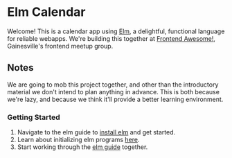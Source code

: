 # Elm Calendar

Welcome! This is a calendar app using [Elm](http://elm-lang.org), a delightful, functional language
for reliable webapps. We're building this together at [Frontend
Awesome!](https://www.meetup.com/Gainesville-Front-End-Dev-Meetup/), Gainesville's frontend meetup
group.

## Notes

We are going to mob this project together, and other than the introductory material we don't intend
to plan anything in advance. This is both because we're lazy, and because we think it'll provide a
better learning environment.

### Getting Started

1. Navigate to the elm guide to [install elm](https://guide.elm-lang.org/install/elm.html) and get
   started.
2. Learn about initializing elm programs [here](https://guide.elm-lang.org/interop/).
3. Start working through the [elm guide](https://guide.elm-lang.org) together.